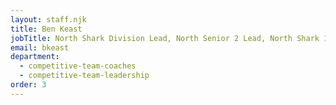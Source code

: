 ```yaml
---
layout: staff.njk
title: Ben Keast
jobTitle: North Shark Division Lead, North Senior 2 Lead, North Shark 1 Lead
email: bkeast
department:
  - competitive-team-coaches
  - competitive-team-leadership
order: 3
---
```

